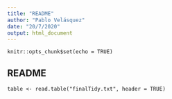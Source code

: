 ```yaml
--- 
title: "README"
author: "Pablo Velásquez"
date: "20/7/2020"
output: html_document
---
```


```{r setup, include=FALSE}
knitr::opts_chunk$set(echo = TRUE)
```

## README 


```{r cars}
table <- read.table("finalTidy.txt", header = TRUE)
```



